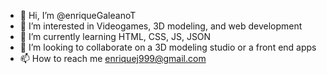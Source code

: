 - 👋 Hi, I’m @enriqueGaleanoT
- 👀 I’m interested in Videogames, 3D modeling, and web development
- 🌱 I’m currently learning HTML, CSS, JS, JSON
- 💞️ I’m looking to collaborate on a 3D modeling studio or a front end apps
- 📫 How to reach me enriquej999@gmail.com

<!---
enriqueGaleanoT/enriqueGaleanoT is a ✨ special ✨ repository because its `README.md` (this file) appears on your GitHub profile.
You can click the Preview link to take a look at your changes.
--->
